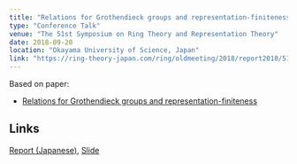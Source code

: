 ```yaml
---
title: "Relations for Grothendieck groups and representation-finiteness"
type: "Conference Talk"
venue: "The 51st Symposium on Ring Theory and Representation Theory"
date: 2018-09-20
location: "Okayama University of Science, Japan"
link: "https://ring-theory-japan.com/ring/oldmeeting/2018/report2018/51report.html"
---
```


Based on paper:
- [Relations for Grothendieck groups and representation-finiteness](/papers/relations)

## Links
[Report (Japanese)](/files/Kanron2018.pdf), [Slide](/files/Kanron2018slide.pdf)
